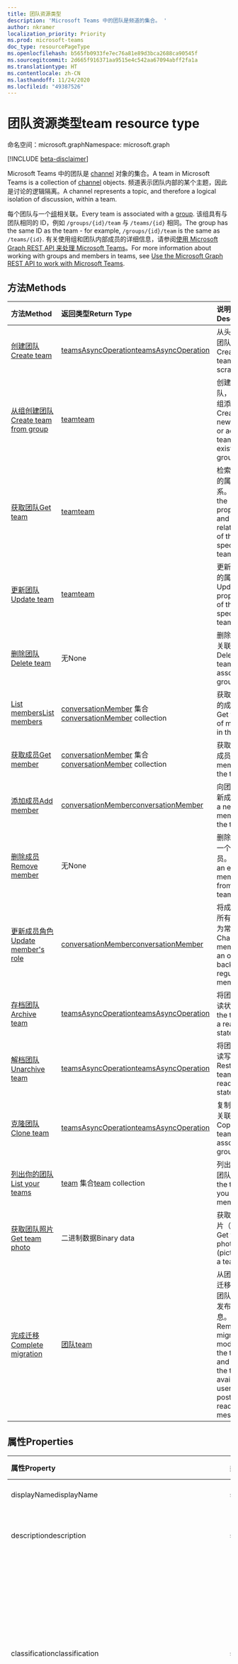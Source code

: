 ```yaml
---
title: 团队资源类型
description: 'Microsoft Teams 中的团队是频道的集合。 '
author: nkramer
localization_priority: Priority
ms.prod: microsoft-teams
doc_type: resourcePageType
ms.openlocfilehash: b565fb0933fe7ec76a81e89d3bca2688ca90545f
ms.sourcegitcommit: 2d665f916371aa9515e4c542aa67094abff2fa1a
ms.translationtype: HT
ms.contentlocale: zh-CN
ms.lasthandoff: 11/24/2020
ms.locfileid: "49387526"
---
```

# <a name="team-resource-type"></a><span data-ttu-id="315d4-103">团队资源类型</span><span class="sxs-lookup"><span data-stu-id="315d4-103">team resource type</span></span>

<span data-ttu-id="315d4-104">命名空间：microsoft.graph</span><span class="sxs-lookup"><span data-stu-id="315d4-104">Namespace: microsoft.graph</span></span>

[!INCLUDE [beta-disclaimer](../../includes/beta-disclaimer.md)]

<span data-ttu-id="315d4-105">Microsoft Teams 中的团队是 [channel](channel.md) 对象的集合。</span><span class="sxs-lookup"><span data-stu-id="315d4-105">A team in Microsoft Teams is a collection of [channel](channel.md) objects.</span></span> <span data-ttu-id="315d4-106">频道表示团队内部的某个主题，因此是讨论的逻辑隔离。</span><span class="sxs-lookup"><span data-stu-id="315d4-106">A channel represents a topic, and therefore a logical isolation of discussion, within a team.</span></span>

<span data-ttu-id="315d4-107">每个团队与一个[组](../resources/group.md)相关联。</span><span class="sxs-lookup"><span data-stu-id="315d4-107">Every team is associated with a [group](../resources/group.md).</span></span> <span data-ttu-id="315d4-108">该组具有与团队相同的 ID，例如 `/groups/{id}/team` 与 `/teams/{id}` 相同。</span><span class="sxs-lookup"><span data-stu-id="315d4-108">The group has the same ID as the team - for example, `/groups/{id}/team` is the same as `/teams/{id}`.</span></span> <span data-ttu-id="315d4-109">有关使用组和团队内部成员的详细信息，请参阅[使用 Microsoft Graph REST API 来处理 Microsoft Teams](teams-api-overview.md)。</span><span class="sxs-lookup"><span data-stu-id="315d4-109">For more information about working with groups and members in teams, see [Use the Microsoft Graph REST API to work with Microsoft Teams](teams-api-overview.md).</span></span>

## <a name="methods"></a><span data-ttu-id="315d4-110">方法</span><span class="sxs-lookup"><span data-stu-id="315d4-110">Methods</span></span>

| <span data-ttu-id="315d4-111">方法</span><span class="sxs-lookup"><span data-stu-id="315d4-111">Method</span></span>       | <span data-ttu-id="315d4-112">返回类型</span><span class="sxs-lookup"><span data-stu-id="315d4-112">Return Type</span></span>  |<span data-ttu-id="315d4-113">说明</span><span class="sxs-lookup"><span data-stu-id="315d4-113">Description</span></span>|
|:---------------|:--------|:----------|
|[<span data-ttu-id="315d4-114">创建团队</span><span class="sxs-lookup"><span data-stu-id="315d4-114">Create team</span></span>](../api/team-post.md) | [<span data-ttu-id="315d4-115">teamsAsyncOperation</span><span class="sxs-lookup"><span data-stu-id="315d4-115">teamsAsyncOperation</span></span>](teamsasyncoperation.md) | <span data-ttu-id="315d4-116">从头开始创建团队。</span><span class="sxs-lookup"><span data-stu-id="315d4-116">Create a team from scratch.</span></span> |
|[<span data-ttu-id="315d4-117">从组创建团队</span><span class="sxs-lookup"><span data-stu-id="315d4-117">Create team from group</span></span>](../api/team-put-teams.md) | [<span data-ttu-id="315d4-118">team</span><span class="sxs-lookup"><span data-stu-id="315d4-118">team</span></span>](team.md) | <span data-ttu-id="315d4-119">创建新的团队，或向现有组添加团队。</span><span class="sxs-lookup"><span data-stu-id="315d4-119">Create a new team, or add a team to an existing group.</span></span>|
|[<span data-ttu-id="315d4-120">获取团队</span><span class="sxs-lookup"><span data-stu-id="315d4-120">Get team</span></span>](../api/team-get.md) | [<span data-ttu-id="315d4-121">team</span><span class="sxs-lookup"><span data-stu-id="315d4-121">team</span></span>](team.md) | <span data-ttu-id="315d4-122">检索指定团队的属性和关系。</span><span class="sxs-lookup"><span data-stu-id="315d4-122">Retrieve the properties and relationships of the specified team.</span></span>|
|[<span data-ttu-id="315d4-123">更新团队</span><span class="sxs-lookup"><span data-stu-id="315d4-123">Update team</span></span>](../api/team-update.md) | [<span data-ttu-id="315d4-124">team</span><span class="sxs-lookup"><span data-stu-id="315d4-124">team</span></span>](team.md) |<span data-ttu-id="315d4-125">更新指定团队的属性。</span><span class="sxs-lookup"><span data-stu-id="315d4-125">Update the properties of the specified team.</span></span> |
|[<span data-ttu-id="315d4-126">删除团队</span><span class="sxs-lookup"><span data-stu-id="315d4-126">Delete team</span></span>](../api/group-delete.md) | <span data-ttu-id="315d4-127">无</span><span class="sxs-lookup"><span data-stu-id="315d4-127">None</span></span> |<span data-ttu-id="315d4-128">删除团队及其关联的组。</span><span class="sxs-lookup"><span data-stu-id="315d4-128">Delete the team and its associated group.</span></span> |
|[<span data-ttu-id="315d4-129">List members</span><span class="sxs-lookup"><span data-stu-id="315d4-129">List members</span></span>](../api/team-list-members.md)|<span data-ttu-id="315d4-130">[conversationMember](../resources/conversationmember.md) 集合</span><span class="sxs-lookup"><span data-stu-id="315d4-130">[conversationMember](../resources/conversationmember.md) collection</span></span>|<span data-ttu-id="315d4-131">获取此团队中的成员列表。</span><span class="sxs-lookup"><span data-stu-id="315d4-131">Get the list of members in the team.</span></span>|
|[<span data-ttu-id="315d4-132">获取成员</span><span class="sxs-lookup"><span data-stu-id="315d4-132">Get member</span></span>](../api/team-get-members.md) | <span data-ttu-id="315d4-133">[conversationMember](conversationmember.md) 集合</span><span class="sxs-lookup"><span data-stu-id="315d4-133">[conversationMember](conversationmember.md) collection</span></span> | <span data-ttu-id="315d4-134">获取团队中的成员。</span><span class="sxs-lookup"><span data-stu-id="315d4-134">Get a member in the team.</span></span>|
|[<span data-ttu-id="315d4-135">添加成员</span><span class="sxs-lookup"><span data-stu-id="315d4-135">Add member</span></span>](../api/team-post-members.md)|[<span data-ttu-id="315d4-136">conversationMember</span><span class="sxs-lookup"><span data-stu-id="315d4-136">conversationMember</span></span>](../resources/conversationmember.md)|<span data-ttu-id="315d4-137">向团队中添加新成员。</span><span class="sxs-lookup"><span data-stu-id="315d4-137">Add a new member to the team.</span></span>|
|[<span data-ttu-id="315d4-138">删除成员</span><span class="sxs-lookup"><span data-stu-id="315d4-138">Remove member</span></span>](../api/team-delete-members.md)|<span data-ttu-id="315d4-139">无</span><span class="sxs-lookup"><span data-stu-id="315d4-139">None</span></span>|<span data-ttu-id="315d4-140">删除团队中的一个现有成员。</span><span class="sxs-lookup"><span data-stu-id="315d4-140">Remove an existing member from the team.</span></span>|
|[<span data-ttu-id="315d4-141">更新成员角色</span><span class="sxs-lookup"><span data-stu-id="315d4-141">Update member's role</span></span>](../api/team-update-members.md)|[<span data-ttu-id="315d4-142">conversationMember</span><span class="sxs-lookup"><span data-stu-id="315d4-142">conversationMember</span></span>](../resources/conversationmember.md)|<span data-ttu-id="315d4-143">将成员更改为所有者或返回为常规成员。</span><span class="sxs-lookup"><span data-stu-id="315d4-143">Change a member to an owner or back to a regular member.</span></span>|
|[<span data-ttu-id="315d4-144">存档团队</span><span class="sxs-lookup"><span data-stu-id="315d4-144">Archive team</span></span>](../api/team-archive.md) | [<span data-ttu-id="315d4-145">teamsAsyncOperation</span><span class="sxs-lookup"><span data-stu-id="315d4-145">teamsAsyncOperation</span></span>](../resources/teamsasyncoperation.md) |<span data-ttu-id="315d4-146">将团队置于只读状态。</span><span class="sxs-lookup"><span data-stu-id="315d4-146">Put the team in a read-only state.</span></span> |
|[<span data-ttu-id="315d4-147">解档团队</span><span class="sxs-lookup"><span data-stu-id="315d4-147">Unarchive team</span></span>](../api/team-unarchive.md) | [<span data-ttu-id="315d4-148">teamsAsyncOperation</span><span class="sxs-lookup"><span data-stu-id="315d4-148">teamsAsyncOperation</span></span>](../resources/teamsasyncoperation.md) |<span data-ttu-id="315d4-149">将团队还原到读写状态。</span><span class="sxs-lookup"><span data-stu-id="315d4-149">Restore the team to a read-write state.</span></span> |
|[<span data-ttu-id="315d4-150">克隆团队</span><span class="sxs-lookup"><span data-stu-id="315d4-150">Clone team</span></span>](../api/team-clone.md) | [<span data-ttu-id="315d4-151">teamsAsyncOperation</span><span class="sxs-lookup"><span data-stu-id="315d4-151">teamsAsyncOperation</span></span>](../resources/teamsasyncoperation.md) |<span data-ttu-id="315d4-152">复制团队及其关联的组。</span><span class="sxs-lookup"><span data-stu-id="315d4-152">Copy the team and its associated group.</span></span> |
|[<span data-ttu-id="315d4-153">列出你的团队</span><span class="sxs-lookup"><span data-stu-id="315d4-153">List your teams</span></span>](../api/user-list-joinedteams.md) | <span data-ttu-id="315d4-154">[team](team.md) 集合</span><span class="sxs-lookup"><span data-stu-id="315d4-154">[team](team.md) collection</span></span> | <span data-ttu-id="315d4-155">列出你属于的团队。</span><span class="sxs-lookup"><span data-stu-id="315d4-155">List the teams you are a member of.</span></span> |
|[<span data-ttu-id="315d4-156">获取团队照片</span><span class="sxs-lookup"><span data-stu-id="315d4-156">Get team photo</span></span>](../api/team-get-photo.md) | <span data-ttu-id="315d4-157">二进制数据</span><span class="sxs-lookup"><span data-stu-id="315d4-157">Binary data</span></span> | <span data-ttu-id="315d4-158">获取团队的照片（图片）。</span><span class="sxs-lookup"><span data-stu-id="315d4-158">Get the photo (picture) for a team.</span></span> |
|[<span data-ttu-id="315d4-159">完成迁移</span><span class="sxs-lookup"><span data-stu-id="315d4-159">Complete migration</span></span>](../api/team-completemigration.md)|[<span data-ttu-id="315d4-160">团队</span><span class="sxs-lookup"><span data-stu-id="315d4-160">team</span></span>](team.md)| <span data-ttu-id="315d4-161">从团队中删除迁移模式并使团队可供用户发布和阅读消息。</span><span class="sxs-lookup"><span data-stu-id="315d4-161">Removes migration mode from the team and makes the team available to users to post and read messages.</span></span>|

## <a name="properties"></a><span data-ttu-id="315d4-162">属性</span><span class="sxs-lookup"><span data-stu-id="315d4-162">Properties</span></span>

| <span data-ttu-id="315d4-163">属性</span><span class="sxs-lookup"><span data-stu-id="315d4-163">Property</span></span> | <span data-ttu-id="315d4-164">类型</span><span class="sxs-lookup"><span data-stu-id="315d4-164">Type</span></span> | <span data-ttu-id="315d4-165">说明</span><span class="sxs-lookup"><span data-stu-id="315d4-165">Description</span></span> |
|:---------------|:--------|:----------|
|<span data-ttu-id="315d4-166">displayName</span><span class="sxs-lookup"><span data-stu-id="315d4-166">displayName</span></span>|<span data-ttu-id="315d4-167">string</span><span class="sxs-lookup"><span data-stu-id="315d4-167">string</span></span>| <span data-ttu-id="315d4-168">团队的名称。</span><span class="sxs-lookup"><span data-stu-id="315d4-168">The name of the team.</span></span> |
|<span data-ttu-id="315d4-169">description</span><span class="sxs-lookup"><span data-stu-id="315d4-169">description</span></span>|<span data-ttu-id="315d4-170">string</span><span class="sxs-lookup"><span data-stu-id="315d4-170">string</span></span>| <span data-ttu-id="315d4-171">组的说明（可选）。</span><span class="sxs-lookup"><span data-stu-id="315d4-171">An optional description for the team.</span></span> |
|<span data-ttu-id="315d4-172">classification</span><span class="sxs-lookup"><span data-stu-id="315d4-172">classification</span></span>|<span data-ttu-id="315d4-173">string</span><span class="sxs-lookup"><span data-stu-id="315d4-173">string</span></span>| <span data-ttu-id="315d4-174">标签（可选）。</span><span class="sxs-lookup"><span data-stu-id="315d4-174">An optional label.</span></span> <span data-ttu-id="315d4-175">通常说明团队的数据或业务敏感性。</span><span class="sxs-lookup"><span data-stu-id="315d4-175">Typically describes the data or business sensitivity of the team.</span></span> <span data-ttu-id="315d4-176">必须与租户目录中的一个预配置集匹配。</span><span class="sxs-lookup"><span data-stu-id="315d4-176">Must match one of a pre-configured set in the tenant's directory.</span></span> |
|<span data-ttu-id="315d4-177">specialization</span><span class="sxs-lookup"><span data-stu-id="315d4-177">specialization</span></span>|[<span data-ttu-id="315d4-178">teamSpecialization</span><span class="sxs-lookup"><span data-stu-id="315d4-178">teamSpecialization</span></span>](teamspecialization.md)| <span data-ttu-id="315d4-179">可选。</span><span class="sxs-lookup"><span data-stu-id="315d4-179">Optional.</span></span> <span data-ttu-id="315d4-180">指示团队是否适用于特定用例。</span><span class="sxs-lookup"><span data-stu-id="315d4-180">Indicates whether the team is intended for a particular use case.</span></span>  <span data-ttu-id="315d4-181">每个团队专用化都可以访问针对其用例的独特行为和体验。</span><span class="sxs-lookup"><span data-stu-id="315d4-181">Each team specialization has access to unique behaviors and experiences targeted to its use case.</span></span> |
|<span data-ttu-id="315d4-182">visibility</span><span class="sxs-lookup"><span data-stu-id="315d4-182">visibility</span></span>|[<span data-ttu-id="315d4-183">teamVisibilityType</span><span class="sxs-lookup"><span data-stu-id="315d4-183">teamVisibilityType</span></span>](teamvisibilitytype.md)| <span data-ttu-id="315d4-184">组和团队的可见性。</span><span class="sxs-lookup"><span data-stu-id="315d4-184">The visibility of the group and team.</span></span> <span data-ttu-id="315d4-185">默认值为 Public。</span><span class="sxs-lookup"><span data-stu-id="315d4-185">Defaults to Public.</span></span> |
|<span data-ttu-id="315d4-186">funSettings</span><span class="sxs-lookup"><span data-stu-id="315d4-186">funSettings</span></span>|[<span data-ttu-id="315d4-187">teamFunSettings</span><span class="sxs-lookup"><span data-stu-id="315d4-187">teamFunSettings</span></span>](teamfunsettings.md) |<span data-ttu-id="315d4-188">用于配置团队中 Giphy、成员和贴纸使用情况的设置。</span><span class="sxs-lookup"><span data-stu-id="315d4-188">Settings to configure use of Giphy, memes, and stickers in the team.</span></span>|
|<span data-ttu-id="315d4-189">guestSettings</span><span class="sxs-lookup"><span data-stu-id="315d4-189">guestSettings</span></span>|[<span data-ttu-id="315d4-190">teamGuestSettings</span><span class="sxs-lookup"><span data-stu-id="315d4-190">teamGuestSettings</span></span>](teamguestsettings.md) |<span data-ttu-id="315d4-191">用于配置来宾是否可以在团队中创建、更新或删除频道的设置。</span><span class="sxs-lookup"><span data-stu-id="315d4-191">Settings to configure whether guests can create, update, or delete channels in the team.</span></span>|
|<span data-ttu-id="315d4-192">internalId</span><span class="sxs-lookup"><span data-stu-id="315d4-192">internalId</span></span> | <span data-ttu-id="315d4-193">字符串</span><span class="sxs-lookup"><span data-stu-id="315d4-193">string</span></span> | <span data-ttu-id="315d4-194">已在一些位置（如审核日志/[Office 365 管理活动 API](/office/office-365-management-api/office-365-management-activity-api-reference)）使用的团队唯一 ID。</span><span class="sxs-lookup"><span data-stu-id="315d4-194">A unique ID for the team that has been used in a few places such as the audit log/[Office 365 Management Activity API](/office/office-365-management-api/office-365-management-activity-api-reference).</span></span> |
|<span data-ttu-id="315d4-195">isArchived</span><span class="sxs-lookup"><span data-stu-id="315d4-195">isArchived</span></span>|<span data-ttu-id="315d4-196">Boolean</span><span class="sxs-lookup"><span data-stu-id="315d4-196">Boolean</span></span>|<span data-ttu-id="315d4-197">此团队是否处于只读模式。</span><span class="sxs-lookup"><span data-stu-id="315d4-197">Whether this team is in read-only mode.</span></span> |
|<span data-ttu-id="315d4-198">memberSettings</span><span class="sxs-lookup"><span data-stu-id="315d4-198">memberSettings</span></span>|[<span data-ttu-id="315d4-199">teamMemberSettings</span><span class="sxs-lookup"><span data-stu-id="315d4-199">teamMemberSettings</span></span>](teammembersettings.md) |<span data-ttu-id="315d4-200">用于配置成员是否可以在团队中执行某些操作（例如，创建频道和添加机器人）的设置。</span><span class="sxs-lookup"><span data-stu-id="315d4-200">Settings to configure whether members can perform certain actions, for example, create channels and add bots, in the team.</span></span>|
|<span data-ttu-id="315d4-201">messagingSettings</span><span class="sxs-lookup"><span data-stu-id="315d4-201">messagingSettings</span></span>|[<span data-ttu-id="315d4-202">teamMessagingSettings</span><span class="sxs-lookup"><span data-stu-id="315d4-202">teamMessagingSettings</span></span>](teammessagingsettings.md) |<span data-ttu-id="315d4-203">用于配置团队中的消息传递和提及的设置。</span><span class="sxs-lookup"><span data-stu-id="315d4-203">Settings to configure messaging and mentions in the team.</span></span>|
|<span data-ttu-id="315d4-204">discoverySettings</span><span class="sxs-lookup"><span data-stu-id="315d4-204">discoverySettings</span></span>|[<span data-ttu-id="315d4-205">teamDiscoverySettings</span><span class="sxs-lookup"><span data-stu-id="315d4-205">teamDiscoverySettings</span></span>](teamdiscoverysettings.md) |<span data-ttu-id="315d4-206">用于让他人配置团队可发现性的设置。</span><span class="sxs-lookup"><span data-stu-id="315d4-206">Settings to configure team discoverability by others.</span></span>|
|<span data-ttu-id="315d4-207">webUrl</span><span class="sxs-lookup"><span data-stu-id="315d4-207">webUrl</span></span>|<span data-ttu-id="315d4-208">string (readonly)</span><span class="sxs-lookup"><span data-stu-id="315d4-208">string (readonly)</span></span> | <span data-ttu-id="315d4-209">用于转到 Microsoft Teams 客户端中团队的超链接。</span><span class="sxs-lookup"><span data-stu-id="315d4-209">A hyperlink that will go to the team in the Microsoft Teams client.</span></span> <span data-ttu-id="315d4-210">这是在 Microsoft Teams 客户端中右键单击团队并选择 **获取团队链接** 时获取的 URL。</span><span class="sxs-lookup"><span data-stu-id="315d4-210">This is the URL that you get when you right-click a team in the Microsoft Teams client and select **Get link to team**.</span></span> <span data-ttu-id="315d4-211">应将此 URL 视为不透明的 blob，而不对其进行解析。</span><span class="sxs-lookup"><span data-stu-id="315d4-211">This URL should be treated as an opaque blob, and not parsed.</span></span> |
|<span data-ttu-id="315d4-212">classSettings</span><span class="sxs-lookup"><span data-stu-id="315d4-212">classSettings</span></span>|[<span data-ttu-id="315d4-213">teamClassSettings</span><span class="sxs-lookup"><span data-stu-id="315d4-213">teamClassSettings</span></span>](teamclasssettings.md) |<span data-ttu-id="315d4-214">配置班级设置。</span><span class="sxs-lookup"><span data-stu-id="315d4-214">Configure settings of a class.</span></span> <span data-ttu-id="315d4-215">仅当团队代表班级时可用。</span><span class="sxs-lookup"><span data-stu-id="315d4-215">Available only when the team represents a class.</span></span>|
|<span data-ttu-id="315d4-216">isMembershipLimitedToOwners</span><span class="sxs-lookup"><span data-stu-id="315d4-216">isMembershipLimitedToOwners</span></span>|<span data-ttu-id="315d4-217">布尔值</span><span class="sxs-lookup"><span data-stu-id="315d4-217">Boolean</span></span>|<span data-ttu-id="315d4-218">如果设置为“`true`”，则团队当前处于“仅所有者”团队成员身份状态，且其他团队成员（如学生）不可访问。</span><span class="sxs-lookup"><span data-stu-id="315d4-218">If set to `true`, the team is currently in the owner-only team membership state and not accessible by other team members, such as students.</span></span>|
|<span data-ttu-id="315d4-219">createdDateTime</span><span class="sxs-lookup"><span data-stu-id="315d4-219">createdDateTime</span></span>|<span data-ttu-id="315d4-220">dateTimeOffset</span><span class="sxs-lookup"><span data-stu-id="315d4-220">dateTimeOffset</span></span>|<span data-ttu-id="315d4-221">只读。</span><span class="sxs-lookup"><span data-stu-id="315d4-221">Read only.</span></span> <span data-ttu-id="315d4-222">创建团队的时间戳。</span><span class="sxs-lookup"><span data-stu-id="315d4-222">Timestamp at which the team was created.</span></span>|

### <a name="instance-attributes"></a><span data-ttu-id="315d4-223">实例属性</span><span class="sxs-lookup"><span data-stu-id="315d4-223">Instance attributes</span></span>

<span data-ttu-id="315d4-p109">实例属性是具有特殊行为的属性。这些属性是临时的，并且 a) 定义服务应执行的行为或 b) 提供短期的属性值，例如过期项目的下载 URL。</span><span class="sxs-lookup"><span data-stu-id="315d4-p109">Instance attributes are properties with special behaviors. These properties are temporary and either a) define behavior the service should perform or b) provide short-term property values, like a download URL for an item that expires.</span></span>

| <span data-ttu-id="315d4-226">属性名称</span><span class="sxs-lookup"><span data-stu-id="315d4-226">Property name</span></span>| <span data-ttu-id="315d4-227">类型</span><span class="sxs-lookup"><span data-stu-id="315d4-227">Type</span></span>   | <span data-ttu-id="315d4-228">说明</span><span class="sxs-lookup"><span data-stu-id="315d4-228">Description</span></span>
|:-----------------------|:-------|:-------------------------|
|<span data-ttu-id="315d4-229">@microsoft. graph teamCreationMode</span><span class="sxs-lookup"><span data-stu-id="315d4-229">@microsoft.graph.teamCreationMode</span></span>|<span data-ttu-id="315d4-230">string</span><span class="sxs-lookup"><span data-stu-id="315d4-230">string</span></span>|<span data-ttu-id="315d4-231">指示团队处于迁移状态，并且当前正用于迁移目的。</span><span class="sxs-lookup"><span data-stu-id="315d4-231">Indicates that the team is in migration state and is currently being used for migration purposes.</span></span> <span data-ttu-id="315d4-232">它接受一个值：`migration`。</span><span class="sxs-lookup"><span data-stu-id="315d4-232">It accepts one value: `migration`.</span></span>|

<span data-ttu-id="315d4-233">有关 POST 请求示例，请参阅[请求（创建处于迁移状态的团队）](https://docs.microsoft.com/microsoftteams/platform/graph-api/import-messages/import-external-messages-to-teams)。</span><span class="sxs-lookup"><span data-stu-id="315d4-233">For a POST request example, see [Request (create team in migration state)](https://docs.microsoft.com/microsoftteams/platform/graph-api/import-messages/import-external-messages-to-teams).</span></span>

## <a name="relationships"></a><span data-ttu-id="315d4-234">关系</span><span class="sxs-lookup"><span data-stu-id="315d4-234">Relationships</span></span>

| <span data-ttu-id="315d4-235">关系</span><span class="sxs-lookup"><span data-stu-id="315d4-235">Relationship</span></span> | <span data-ttu-id="315d4-236">类型</span><span class="sxs-lookup"><span data-stu-id="315d4-236">Type</span></span> | <span data-ttu-id="315d4-237">说明</span><span class="sxs-lookup"><span data-stu-id="315d4-237">Description</span></span> |
|:---------------|:--------|:----------|
|<span data-ttu-id="315d4-238">channels</span><span class="sxs-lookup"><span data-stu-id="315d4-238">channels</span></span>|<span data-ttu-id="315d4-239">[channel](channel.md) 集合</span><span class="sxs-lookup"><span data-stu-id="315d4-239">[channel](channel.md) collection</span></span>|<span data-ttu-id="315d4-240">与团队相关的频道和消息的集合。</span><span class="sxs-lookup"><span data-stu-id="315d4-240">The collection of channels & messages associated with the team.</span></span>|
|<span data-ttu-id="315d4-241">installedApps</span><span class="sxs-lookup"><span data-stu-id="315d4-241">installedApps</span></span>|<span data-ttu-id="315d4-242">[teamsAppInstallation](teamsappinstallation.md) 集合</span><span class="sxs-lookup"><span data-stu-id="315d4-242">[teamsAppInstallation](teamsappinstallation.md) collection</span></span>|<span data-ttu-id="315d4-243">此团队中安装的应用。</span><span class="sxs-lookup"><span data-stu-id="315d4-243">The apps installed in this team.</span></span>|
|<span data-ttu-id="315d4-244">members</span><span class="sxs-lookup"><span data-stu-id="315d4-244">members</span></span>|<span data-ttu-id="315d4-245">[conversationMember](../resources/conversationmember.md) 集合</span><span class="sxs-lookup"><span data-stu-id="315d4-245">[conversationMember](../resources/conversationmember.md) collection</span></span>|<span data-ttu-id="315d4-246">团队的成员和所有者。</span><span class="sxs-lookup"><span data-stu-id="315d4-246">Members and owners of the team.</span></span>|
|<span data-ttu-id="315d4-247">owners</span><span class="sxs-lookup"><span data-stu-id="315d4-247">owners</span></span>|[<span data-ttu-id="315d4-248">user</span><span class="sxs-lookup"><span data-stu-id="315d4-248">user</span></span>](user.md)| <span data-ttu-id="315d4-249">此团队的所有者列表。</span><span class="sxs-lookup"><span data-stu-id="315d4-249">The list of this team's owners.</span></span> <span data-ttu-id="315d4-250">目前，在使用应用程序权限创建团队时，必须指定一个所有者。</span><span class="sxs-lookup"><span data-stu-id="315d4-250">Currently, when creating a team using application permissions, exactly one owner must be specified.</span></span> <span data-ttu-id="315d4-251">当使用用户委派的权限时，不能指定任何所有者（当前用户是所有者）。</span><span class="sxs-lookup"><span data-stu-id="315d4-251">When using user delegated permissions, no owner can be specified (the current user is the owner).</span></span> <span data-ttu-id="315d4-252">必须将所有者指定为对象 ID (GUID)，而不是 UPN。</span><span class="sxs-lookup"><span data-stu-id="315d4-252">Owner must be specified as an object ID (GUID), not a UPN.</span></span> |
|<span data-ttu-id="315d4-253">operations</span><span class="sxs-lookup"><span data-stu-id="315d4-253">operations</span></span>|<span data-ttu-id="315d4-254">[teamsAsyncOperation](teamsasyncoperation.md) 集合</span><span class="sxs-lookup"><span data-stu-id="315d4-254">[teamsAsyncOperation](teamsasyncoperation.md) collection</span></span>| <span data-ttu-id="315d4-255">在此团队中运行过或正在运行的异步操作。</span><span class="sxs-lookup"><span data-stu-id="315d4-255">The async operations that ran or are running on this team.</span></span> | 
|<span data-ttu-id="315d4-256">photo</span><span class="sxs-lookup"><span data-stu-id="315d4-256">photo</span></span>|[<span data-ttu-id="315d4-257">profilePhoto</span><span class="sxs-lookup"><span data-stu-id="315d4-257">profilePhoto</span></span>](../resources/profilephoto.md)|<span data-ttu-id="315d4-258">团队照片。</span><span class="sxs-lookup"><span data-stu-id="315d4-258">The team photo.</span></span>|
|[<span data-ttu-id="315d4-259">primaryChannel</span><span class="sxs-lookup"><span data-stu-id="315d4-259">primaryChannel</span></span>](../api/team-get-primarychannel.md)|[<span data-ttu-id="315d4-260">频道</span><span class="sxs-lookup"><span data-stu-id="315d4-260">channel</span></span>](channel.md)| <span data-ttu-id="315d4-261">团队的常规频道。</span><span class="sxs-lookup"><span data-stu-id="315d4-261">The general channel for the team.</span></span> | 
|<span data-ttu-id="315d4-262">schedule</span><span class="sxs-lookup"><span data-stu-id="315d4-262">schedule</span></span>|[<span data-ttu-id="315d4-263">日程安排</span><span class="sxs-lookup"><span data-stu-id="315d4-263">schedule</span></span>](schedule.md)| <span data-ttu-id="315d4-264">此团队的排班安排。</span><span class="sxs-lookup"><span data-stu-id="315d4-264">The schedule of shifts for this team.</span></span>|
|<span data-ttu-id="315d4-265">template</span><span class="sxs-lookup"><span data-stu-id="315d4-265">template</span></span>|[<span data-ttu-id="315d4-266">teamsTemplate</span><span class="sxs-lookup"><span data-stu-id="315d4-266">teamsTemplate</span></span>](teamstemplate.md)| <span data-ttu-id="315d4-267">创建此团队时所使用的模板。</span><span class="sxs-lookup"><span data-stu-id="315d4-267">The template this team was created from.</span></span> <span data-ttu-id="315d4-268">请参阅[可用模板](/MicrosoftTeams/get-started-with-teams-templates)。</span><span class="sxs-lookup"><span data-stu-id="315d4-268">See [available templates](/MicrosoftTeams/get-started-with-teams-templates).</span></span> |

## <a name="json-representation"></a><span data-ttu-id="315d4-269">JSON 表示形式</span><span class="sxs-lookup"><span data-stu-id="315d4-269">JSON representation</span></span>

<span data-ttu-id="315d4-270">下面是资源的 JSON 表示形式。</span><span class="sxs-lookup"><span data-stu-id="315d4-270">The following is a JSON representation of the resource.</span></span>

><span data-ttu-id="315d4-271">**注意：** 如果团队属于班级类型，则会在团队上应用 **classSettings** 属性。</span><span class="sxs-lookup"><span data-stu-id="315d4-271">**Note:** If the team is of type class, a **classSettings** property is applied on the team.</span></span>

<!-- {
  "blockType": "resource",
  "@odata.type": "microsoft.graph.team",
  "baseType": "microsoft.graph.entity"
}-->

```json
{
  "guestSettings": {"@odata.type": "microsoft.graph.teamGuestSettings"},
  "memberSettings": {"@odata.type": "microsoft.graph.teamMemberSettings"},
  "messagingSettings": {"@odata.type": "microsoft.graph.teamMessagingSettings"},
  "funSettings": {"@odata.type": "microsoft.graph.teamFunSettings"},
  "discoverySettings": {"@odata.type": "microsoft.graph.teamDiscoverySettings"},
  "internalId": "string",
  "isArchived": false,
  "webUrl": "string (URL)",
  "displayName": "string",
  "description": "string",
  "classification": "string",
  "specialization": "string",
  "visibility": "string",
  "classSettings": {"@odata.type": "microsoft.graph.teamClassSettings"},
  "isMembershipLimitedToOwners":"boolean",
  "createdDateTime": "string (timestamp)"
}
```

<!-- uuid: 8fcb5dbc-d5aa-4681-8e31-b001d5168d79
2015-10-25 14:57:30 UTC -->
<!--
{
  "type": "#page.annotation",
  "description": "team resource",
  "keywords": "",
  "section": "documentation",
  "tocPath": "",
  "suppressions": []
}
-->

## <a name="see-also"></a><span data-ttu-id="315d4-272">另请参阅</span><span class="sxs-lookup"><span data-stu-id="315d4-272">See also</span></span>

- [<span data-ttu-id="315d4-273">将 Microsoft Graph API 与 Microsoft Teams 结合使用</span><span class="sxs-lookup"><span data-stu-id="315d4-273">Use the Microsoft Graph API to work with Microsoft Teams</span></span>](teams-api-overview.md)
- [<span data-ttu-id="315d4-274">创建包含团队的组</span><span class="sxs-lookup"><span data-stu-id="315d4-274">Creating a group with a team</span></span>](/graph/teams-create-group-and-team)
- [<span data-ttu-id="315d4-275">列出所有团队</span><span class="sxs-lookup"><span data-stu-id="315d4-275">List all teams</span></span>](/graph/teams-list-all-teams)


